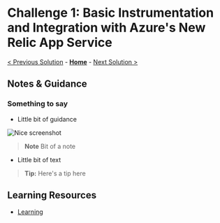 # Challenge 1: Basic Instrumentation and Integration with Azure's New Relic App Service

[< Previous Solution](./Solution-00.md) - **[Home](./README.md)** - [Next Solution >](./Solution-02.md)

## Notes & Guidance

### Something to say
- Little bit of guidance

![Nice screenshot](../Images/07-01-screenshot.png)

>**Note** Bit of a note

- Little bit of text

>**Tip:** Here's a tip here

## Learning Resources
* [Learning](https://learn.microsoft.com/)
